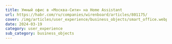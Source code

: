 ```yaml
---
title: Умный офис в «Москва-Сити» на Home Assistant
url: https://habr.com/ru/companies/wirenboard/articles/801175/
cover: /img/articles/user_experience/business_objects/smart_office.webp
date: 2024-03-19
category: user_experience
sub_category: business_objects
---
```


